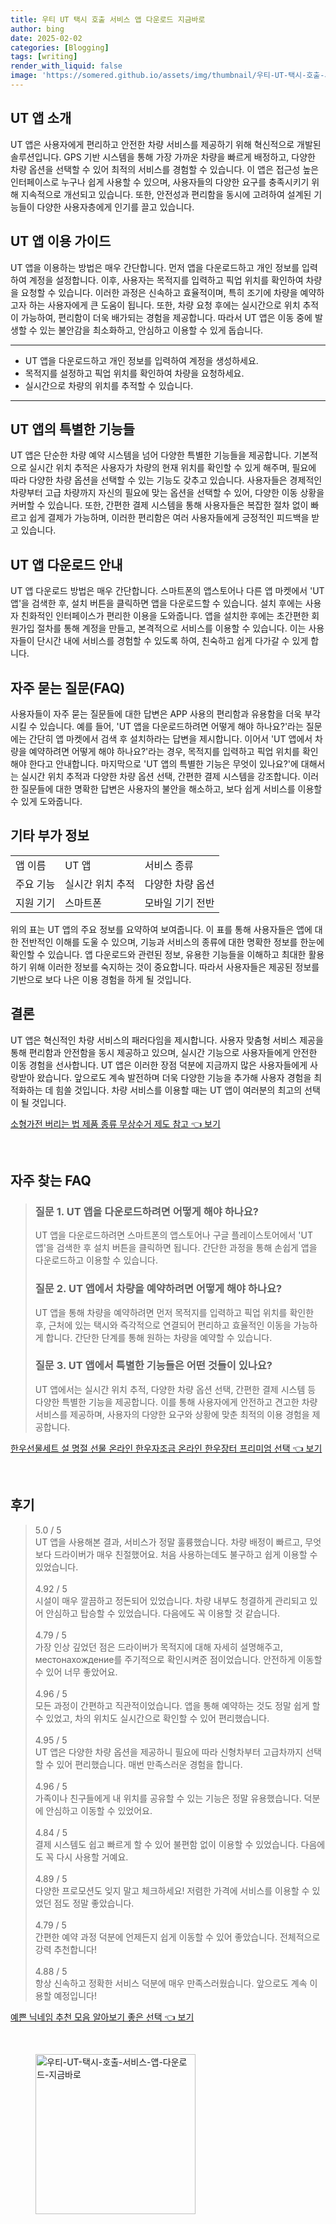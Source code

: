 ```yaml
---
title: 우티 UT 택시 호출 서비스 앱 다운로드 지금바로
author: bing
date: 2025-02-02
categories: [Blogging]
tags: [writing]
render_with_liquid: false
image: 'https://somered.github.io/assets/img/thumbnail/우티-UT-택시-호출-서비스-앱-다운로드-지금바로.webp'
---
```



<h2 id='UT_앱_소개'>UT 앱 소개</h2>

<p>UT 앱은 사용자에게 편리하고 안전한 차량 서비스를 제공하기 위해 혁신적으로 개발된 솔루션입니다. GPS 기반 시스템을 통해 가장 가까운 차량을 빠르게 배정하고, 다양한 차량 옵션을 선택할 수 있어 최적의 서비스를 경험할 수 있습니다. 이 앱은 접근성 높은 인터페이스로 누구나 쉽게 사용할 수 있으며, 사용자들의 다양한 요구를 충족시키기 위해 지속적으로 개선되고 있습니다. 또한, 안전성과 편리함을 동시에 고려하여 설계된 기능들이 다양한 사용자층에게 인기를 끌고 있습니다.</p>

<h2 id='이용_가이드'>UT 앱 이용 가이드</h2>

<p>UT 앱을 이용하는 방법은 매우 간단합니다. 먼저 앱을 다운로드하고 개인 정보를 입력하여 계정을 설정합니다. 이후, 사용자는 목적지를 입력하고 픽업 위치를 확인하여 차량을 요청할 수 있습니다. 이러한 과정은 신속하고 효율적이며, 특히 조기에 차량을 예약하고자 하는 사용자에게 큰 도움이 됩니다. 또한, 차량 요청 후에는 실시간으로 위치 추적이 가능하여, 편리함이 더욱 배가되는 경험을 제공합니다. 따라서 UT 앱은 이동 중에 발생할 수 있는 불안감을 최소화하고, 안심하고 이용할 수 있게 돕습니다.</p>

<hr />

<ul>
    <li>UT 앱을 다운로드하고 개인 정보를 입력하여 계정을 생성하세요.</li>
    <li>목적지를 설정하고 픽업 위치를 확인하여 차량을 요청하세요.</li>
    <li>실시간으로 차량의 위치를 추적할 수 있습니다.</li>
</ul>

<hr />

<h2 id='특별한_기능들'>UT 앱의 특별한 기능들</h2>

<p>UT 앱은 단순한 차량 예약 시스템을 넘어 다양한 특별한 기능들을 제공합니다. 기본적으로 실시간 위치 추적은 사용자가 차량의 현재 위치를 확인할 수 있게 해주며, 필요에 따라 다양한 차량 옵션을 선택할 수 있는 기능도 갖추고 있습니다. 사용자들은 경제적인 차량부터 고급 차량까지 자신의 필요에 맞는 옵션을 선택할 수 있어, 다양한 이동 상황을 커버할 수 있습니다. 또한, 간편한 결제 시스템을 통해 사용자들은 복잡한 절차 없이 빠르고 쉽게 결제가 가능하며, 이러한 편리함은 여러 사용자들에게 긍정적인 피드백을 받고 있습니다.</p>

<h2 id='다운로드_안내'>UT 앱 다운로드 안내</h2>

<p>UT 앱 다운로드 방법은 매우 간단합니다. 스마트폰의 앱스토어나 다른 앱 마켓에서 'UT 앱'을 검색한 후, 설치 버튼을 클릭하면 앱을 다운로드할 수 있습니다. 설치 후에는 사용자 친화적인 인터페이스가 편리한 이용을 도와줍니다. 앱을 설치한 후에는 초간편한 회원가입 절차를 통해 계정을 만들고, 본격적으로 서비스를 이용할 수 있습니다. 이는 사용자들이 단시간 내에 서비스를 경험할 수 있도록 하여, 친숙하고 쉽게 다가갈 수 있게 합니다.</p>

<h2 id='FAQ'>자주 묻는 질문(FAQ)</h2>

<p>사용자들이 자주 묻는 질문들에 대한 답변은 APP 사용의 편리함과 유용함을 더욱 부각시킬 수 있습니다. 예를 들어, 'UT 앱을 다운로드하려면 어떻게 해야 하나요?'라는 질문에는 간단히 앱 마켓에서 검색 후 설치하라는 답변을 제시합니다. 이어서 'UT 앱에서 차량을 예약하려면 어떻게 해야 하나요?'라는 경우, 목적지를 입력하고 픽업 위치를 확인해야 한다고 안내합니다. 마지막으로 'UT 앱의 특별한 기능은 무엇이 있나요?'에 대해서는 실시간 위치 추적과 다양한 차량 옵션 선택, 간편한 결제 시스템을 강조합니다. 이러한 질문들에 대한 명확한 답변은 사용자의 불안을 해소하고, 보다 쉽게 서비스를 이용할 수 있게 도와줍니다.</p>

<h2 id='기타_부가정보'>기타 부가 정보</h2>

<table>
    <tr>
        <td>앱 이름</td>
        <td>UT 앱</td>
        <td>서비스 종류</td>
    </tr>
    <tr>
        <td>주요 기능</td>
        <td>실시간 위치 추적</td>
        <td>다양한 차량 옵션</td>
    </tr>
    <tr>
        <td>지원 기기</td>
        <td>스마트폰</td>
        <td>모바일 기기 전반</td>
    </tr>
</table>

<p>위의 표는 UT 앱의 주요 정보를 요약하여 보여줍니다. 이 표를 통해 사용자들은 앱에 대한 전반적인 이해를 도울 수 있으며, 기능과 서비스의 종류에 대한 명확한 정보를 한눈에 확인할 수 있습니다. 앱 다운로드와 관련된 정보, 유용한 기능들을 이해하고 최대한 활용하기 위해 이러한 정보를 숙지하는 것이 중요합니다. 따라서 사용자들은 제공된 정보를 기반으로 보다 나은 이용 경험을 하게 될 것입니다.</p>

<h2 id='결론'>결론</h2>

<p>UT 앱은 혁신적인 차량 서비스의 패러다임을 제시합니다. 사용자 맞춤형 서비스 제공을 통해 편리함과 안전함을 동시 제공하고 있으며, 실시간 기능으로 사용자들에게 안전한 이동 경험을 선사합니다. UT 앱은 이러한 장점 덕분에 지금까지 많은 사용자들에게 사랑받아 왔습니다. 앞으로도 계속 발전하며 더욱 다양한 기능을 추가해 사용자 경험을 최적화하는 데 힘쓸 것입니다. 차량 서비스를 이용할 때는 UT 앱이 여러분의 최고의 선택이 될 것입니다.</p>


<p><a class="click-button" title="소형가전 버리는 법 제품 종류 무상수거 제도 참고" href="https://somered.github.io/posts/%EC%86%8C%ED%98%95%EA%B0%80%EC%A0%84-%EB%B2%84%EB%A6%AC%EB%8A%94-%EB%B2%95-%EC%A0%9C%ED%92%88-%EC%A2%85%EB%A5%98-%EB%AC%B4%EC%83%81%EC%88%98%EA%B1%B0-%EC%A0%9C%EB%8F%84-%EC%B0%B8%EA%B3%A0/" rel="dofollow">소형가전 버리는 법 제품 종류 무상수거 제도 참고 👈 보기</a></p><br>
<h2 id='자주_찾는_FAQ'>자주 찾는 FAQ</h2>
<div itemscope="" itemtype="https://schema.org/FAQPage"> 
<blockquote> 
<div itemscope="" itemprop="mainEntity" itemtype="https://schema.org/Question"> 
<h3 itemprop="name">질문 1. UT 앱을 다운로드하려면 어떻게 해야 하나요?</h3> 
<div itemscope="" itemprop="acceptedAnswer" itemtype="https://schema.org/Answer"> 
<span itemprop="text"> 
<p>UT 앱을 다운로드하려면 스마트폰의 앱스토어나 구글 플레이스토어에서 'UT 앱'을 검색한 후 설치 버튼을 클릭하면 됩니다. 간단한 과정을 통해 손쉽게 앱을 다운로드하고 이용할 수 있습니다.</p> 
</span> 
</div> 
</div> 

<div itemscope="" itemprop="mainEntity" itemtype="https://schema.org/Question"> 
<h3 itemprop="name">질문 2. UT 앱에서 차량을 예약하려면 어떻게 해야 하나요?</h3> 
<div itemscope="" itemprop="acceptedAnswer" itemtype="https://schema.org/Answer"> 
<span itemprop="text"> 
<p>UT 앱을 통해 차량을 예약하려면 먼저 목적지를 입력하고 픽업 위치를 확인한 후, 근처에 있는 택시와 즉각적으로 연결되어 편리하고 효율적인 이동을 가능하게 합니다. 간단한 단계를 통해 원하는 차량을 예약할 수 있습니다.</p> 
</span> 
</div> 
</div> 

<div itemscope="" itemprop="mainEntity" itemtype="https://schema.org/Question"> 
<h3 itemprop="name">질문 3. UT 앱에서 특별한 기능들은 어떤 것들이 있나요?</h3> 
<div itemscope="" itemprop="acceptedAnswer" itemtype="https://schema.org/Answer"> 
<span itemprop="text"> 
<p>UT 앱에서는 실시간 위치 추적, 다양한 차량 옵션 선택, 간편한 결제 시스템 등 다양한 특별한 기능을 제공합니다. 이를 통해 사용자에게 안전하고 견고한 차량 서비스를 제공하며, 사용자의 다양한 요구와 상황에 맞춘 최적의 이용 경험을 제공합니다.</p> 
</span> 
</div> 
</div> 
</blockquote> 
</div>
<p><a class="click-button" title="한우선물세트 설 명절 선물 온라인 한우자조금 온라인 한우장터 프리미엄 선택" href="https://somered.github.io/posts/%ED%95%9C%EC%9A%B0%EC%84%A0%EB%AC%BC%EC%84%B8%ED%8A%B8-%EC%84%A4-%EB%AA%85%EC%A0%88-%EC%84%A0%EB%AC%BC-%EC%98%A8%EB%9D%BC%EC%9D%B8-%ED%95%9C%EC%9A%B0%EC%9E%90%EC%A1%B0%EA%B8%88-%EC%98%A8%EB%9D%BC%EC%9D%B8-%ED%95%9C%EC%9A%B0%EC%9E%A5%ED%84%B0-%ED%94%84%EB%A6%AC%EB%AF%B8%EC%97%84-%EC%84%A0%ED%83%9D/" rel="dofollow">한우선물세트 설 명절 선물 온라인 한우자조금 온라인 한우장터 프리미엄 선택 👈 보기</a></p><br>
<h2 id='후기'>후기</h2>
<div itemscope itemtype="https://schema.org/Product">
  <blockquote>
  <div itemprop="review" itemscope itemtype="https://schema.org/Review">
      <div itemprop="reviewRating" itemscope itemtype="https://schema.org/Rating"> <span itemprop="ratingValue">5.0</span> / <span itemprop="bestRating">5</span> </div>
      <span itemprop="reviewBody">UT 앱을 사용해본 결과, 서비스가 정말 훌륭했습니다. 차량 배정이 빠르고, 무엇보다 드라이버가 매우 친절했어요. 처음 사용하는데도 불구하고 쉽게 이용할 수 있었습니다.</span>
  </div>
  <br>
  <div itemprop="review" itemscope itemtype="https://schema.org/Review">
      <div itemprop="reviewRating" itemscope itemtype="https://schema.org/Rating"> <span itemprop="ratingValue">4.92</span> / <span itemprop="bestRating">5</span> </div>
      <span itemprop="reviewBody">시설이 매우 깔끔하고 정돈되어 있었습니다. 차량 내부도 청결하게 관리되고 있어 안심하고 탑승할 수 있었습니다. 다음에도 꼭 이용할 것 같습니다.</span>
  </div>
  <br>
  <div itemprop="review" itemscope itemtype="https://schema.org/Review">
      <div itemprop="reviewRating" itemscope itemtype="https://schema.org/Rating"> <span itemprop="ratingValue">4.79</span> / <span itemprop="bestRating">5</span> </div>
      <span itemprop="reviewBody">가장 인상 깊었던 점은 드라이버가 목적지에 대해 자세히 설명해주고, местонахождение를 주기적으로 확인시켜준 점이었습니다. 안전하게 이동할 수 있어 너무 좋았어요.</span>
  </div>
  <br>
  <div itemprop="review" itemscope itemtype="https://schema.org/Review">
      <div itemprop="reviewRating" itemscope itemtype="https://schema.org/Rating"> <span itemprop="ratingValue">4.96</span> / <span itemprop="bestRating">5</span> </div>
      <span itemprop="reviewBody">모든 과정이 간편하고 직관적이었습니다. 앱을 통해 예약하는 것도 정말 쉽게 할 수 있었고, 차의 위치도 실시간으로 확인할 수 있어 편리했습니다.</span>
  </div>
  <br>
  <div itemprop="review" itemscope itemtype="https://schema.org/Review">
      <div itemprop="reviewRating" itemscope itemtype="https://schema.org/Rating"> <span itemprop="ratingValue">4.95</span> / <span itemprop="bestRating">5</span> </div>
      <span itemprop="reviewBody">UT 앱은 다양한 차량 옵션을 제공하니 필요에 따라 신형차부터 고급차까지 선택할 수 있어 편리했습니다. 매번 만족스러운 경험을 합니다.</span>
  </div>
  <br>
  <div itemprop="review" itemscope itemtype="https://schema.org/Review">
      <div itemprop="reviewRating" itemscope itemtype="https://schema.org/Rating"> <span itemprop="ratingValue">4.96</span> / <span itemprop="bestRating">5</span> </div>
      <span itemprop="reviewBody">가족이나 친구들에게 내 위치를 공유할 수 있는 기능은 정말 유용했습니다. 덕분에 안심하고 이동할 수 있었어요.</span>
  </div>
  <br>
  <div itemprop="review" itemscope itemtype="https://schema.org/Review">
      <div itemprop="reviewRating" itemscope itemtype="https://schema.org/Rating"> <span itemprop="ratingValue">4.84</span> / <span itemprop="bestRating">5</span> </div>
      <span itemprop="reviewBody">결제 시스템도 쉽고 빠르게 할 수 있어 불편함 없이 이용할 수 있었습니다. 다음에도 꼭 다시 사용할 거예요.</span>
  </div>
  <br>
  <div itemprop="review" itemscope itemtype="https://schema.org/Review">
      <div itemprop="reviewRating" itemscope itemtype="https://schema.org/Rating"> <span itemprop="ratingValue">4.89</span> / <span itemprop="bestRating">5</span> </div>
      <span itemprop="reviewBody">다양한 프로모션도 잊지 말고 체크하세요! 저렴한 가격에 서비스를 이용할 수 있었던 점도 정말 좋았습니다.</span>
  </div>
  <br>
  <div itemprop="review" itemscope itemtype="https://schema.org/Review">
      <div itemprop="reviewRating" itemscope itemtype="https://schema.org/Rating"> <span itemprop="ratingValue">4.79</span> / <span itemprop="bestRating">5</span> </div>
      <span itemprop="reviewBody">간편한 예약 과정 덕분에 언제든지 쉽게 이동할 수 있어 좋았습니다. 전체적으로 강력 추천합니다!</span>
  </div>
  <br>
  <div itemprop="review" itemscope itemtype="https://schema.org/Review">
      <div itemprop="reviewRating" itemscope itemtype="https://schema.org/Rating"> <span itemprop="ratingValue">4.88</span> / <span itemprop="bestRating">5</span> </div>
      <span itemprop="reviewBody">항상 신속하고 정확한 서비스 덕분에 매우 만족스러웠습니다. 앞으로도 계속 이용할 예정입니다!</span>
  </div>
  </blockquote>
</div>
<p><a class="click-button" title="예쁜 닉네임 추천 모음 알아보기 좋은 선택" href="https://somered.github.io/posts/%EC%98%88%EC%81%9C-%EB%8B%89%EB%84%A4%EC%9E%84-%EC%B6%94%EC%B2%9C-%EB%AA%A8%EC%9D%8C-%EC%95%8C%EC%95%84%EB%B3%B4%EA%B8%B0-%EC%A2%8B%EC%9D%80-%EC%84%A0%ED%83%9D/" rel="dofollow">예쁜 닉네임 추천 모음 알아보기 좋은 선택 👈 보기</a></p><br>
<figure class="image"><img src="https://somered.github.io/assets/img/thumbnail/우티-UT-택시-호출-서비스-앱-다운로드-지금바로.webp" alt="우티-UT-택시-호출-서비스-앱-다운로드-지금바로" width="256" height="256"></figure>